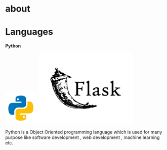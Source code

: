 # about


# Languages



**Python**

<img src="./python.png" alt="python" width="100px">    <img src="./flask.jpg" alt="python" width="300px">


Python is a Object Oriented programming language which is used for many purpose like software development , web development , machine learning etc.


